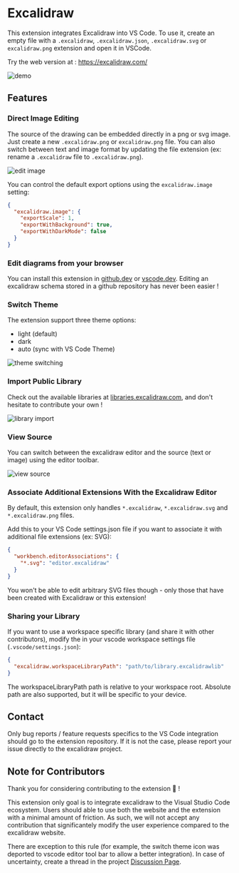 # Excalidraw

This extension integrates Excalidraw into VS Code.
To use it, create an empty file with a `.excalidraw`, `.excalidraw.json`, `.excalidraw.svg` or `excalidraw.png` extension and open it in VSCode.

Try the web version at : <https://excalidraw.com/>

![demo](https://raw.githubusercontent.com/excalidraw/excalidraw-vscode/master/extension/medias/screenshot.png)

## Features

### Direct Image Editing

The source of the drawing can be embedded directly in a png or svg image. Just create a new `.excalidraw.png` or `excalidraw.png` file.
You can also switch between text and image format by updating the file extension (ex: rename a `.excalidraw` file to `.excalidraw.png`).

![edit image](https://raw.githubusercontent.com/excalidraw/excalidraw-vscode/master/extension/medias/medias/edit_image.gif)

You can control the default export options using the `excalidraw.image` setting:

```json
{
  "excalidraw.image": {
    "exportScale": 1,
    "exportWithBackground": true,
    "exportWithDarkMode": false
  }
}
```

### Edit diagrams from your browser

You can install this extension in [github.dev](https://github.dev) or [vscode.dev](https://vscode.dev).
Editing an excalidraw schema stored in a github repository has never been easier !

### Switch Theme

The extension support three theme options:

- light (default)
- dark
- auto (sync with VS Code Theme)

![theme switching](https://raw.githubusercontent.com/excalidraw/excalidraw-vscode/master/extension/medias/change-theme.gif)

### Import Public Library

Check out the available libraries at [libraries.excalidraw.com](https://libraries.excalidraw.com), and don't hesitate to contribute your own !

![library import](https://raw.githubusercontent.com/excalidraw/excalidraw-vscode/master/extension/medias/import-library.gif)

### View Source

You can switch between the excalidraw editor and the source (text or image) using the editor toolbar.

![view source](https://raw.githubusercontent.com/excalidraw/excalidraw-vscode/master/extension/medias/medias/view_source.gif)

### Associate Additional Extensions With the Excalidraw Editor

By default, this extension only handles `*.excalidraw`, `*.excalidraw.svg` and `*.excalidraw.png` files.

Add this to your VS Code settings.json file if you want to associate it with additional file extensions (ex: SVG):

```json
{
  "workbench.editorAssociations": {
    "*.svg": "editor.excalidraw"
  }
}
```

You won't be able to edit arbitrary SVG files though - only those that have been created with Excalidraw or this extension!

### Sharing your Library

If you want to use a workspace specific library (and share it with other contributors), modify the in your vscode workspace settings file (`.vscode/settings.json`):

```json
{
  "excalidraw.workspaceLibraryPath": "path/to/library.excalidrawlib"
}
```

The workspaceLibraryPath path is relative to your workspace root. Absolute path are also supported, but it will be specific to your device.

## Contact

Only bug reports / feature requests specifics to the VS Code integration should go to the extension repository. If it is not the case, please report your issue directly to the excalidraw project.

## Note for Contributors

Thank you for considering contributing to the extension :sparkling_heart: !

This extension only goal is to integrate excalidraw to the Visual Studio Code ecosystem. Users should able to use both the website and the extension with a minimal amount of friction. As such, we will not accept any contribution that significantely modify the user experience compared to the excalidraw website.

There are exception to this rule (for example, the switch theme icon was deported to vscode editor tool bar to allow a better integration). In case of uncertainty, create a thread in the project [Discussion Page](https://github.com/excalidraw/excalidraw-vscode/discussions).
